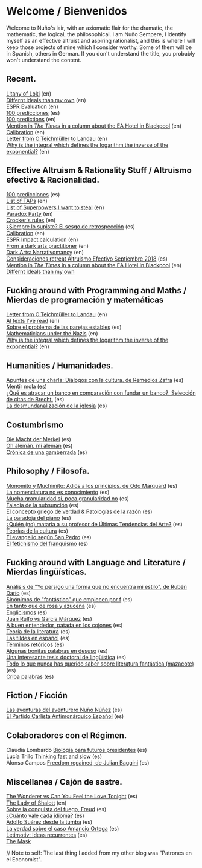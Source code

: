 # Welcome / Bienvenidos

Welcome to Nuño's lair, with an axiomatic flair for the dramatic, the mathematic, the logical, the philosophical.
I am Nuño Sempere, I identify myself as an effective altruist and aspiring rationalist, and this is where I will keep those projects of mine which I consider worthy. Some of them will be in Spanish, others in German. If you don't understand the title, you probably won't understand the content.


## Recent.
[Litany of Loki](https://nunosempere.github.io/rat/Litany-of-Loki.html) (en)  
[Differnt ideals than my own](https://nunosempere.github.io/rat/Different-Ideals.html) (en)  
[ESPR Evaluation](https://nunosempere.github.io/ESPR-Evaluation/) (en)  
[100 predicciones](https://nunosempere.github.io/rat/100-predicciones.html) (es)  
[100 predictions](https://nunosempere.github.io/rat/100-predictions.html) (en)  
[Mention in *The Times* in a column about the EA Hotel in Blackpool](https://nunosempere.github.io/rat/The-Times.html)  (en)  
[Calibration](https://nunosempere.github.io/calibration/) (en)  
[Letter from O.Teichmüller to Landau](https://nunosempere.github.io/maths-prog/teichmuller.html) (en)  
[Why is the integral which defines the logarithm the inverse of the exponential?](https://nunosempere.github.io/maths-prog/logarithms.pdf) (en)  

## Effective Altruism & Rationality Stuff / Altruismo efectivo & Racionalidad.

[100 predicciones](https://nunosempere.github.io/rat/100-predicciones-en-100-dias.html) (es)  
[List of TAPs](https://nunosempere.github.io/rat/list-of-taps.html) (en)  
[List of Superpowers I want to steal](https://nunosempere.github.io/) (en)  
[Paradox Party](https://nunosempere.github.io/rat/paradox-party.html) (en)    
[Crocker's rules](https://nunosempere.github.io/) (en)  
[¿Siempre lo supiste? El sesgo de retrospección](https://nunosempere.github.io/) (es)  
[Calibration](https://nunosempere.github.io/https://calibration/) (en)  
[ESPR Impact calculation](https://nunosempere.github.io/) (en)  
[From a dark arts practitioner](https://nunosempere.github.io/rat/dark_arts.html) (en)  
[Dark Arts: Narrativomancy](https://nunosempere.github.io/miscellanea/narrativomancy.html) (en)  
[Consideraciones retreat Altruismo Efectivo Septiembre 2018](https://nunosempere.github.io/rat/AE-retreat.html) (es)  
[Mention in *The Times* in a column about the EA Hotel in Blackpool](https://nunosempere.github.io/rat/The-Times.html)  (en)
[Differnt ideals than my own](https://nunosempere.github.io/rat/Different-Ideals.html)


## Fucking around with Programming and Maths  / Mierdas de programación y matemáticas
[Letter from O.Teichmüller to Landau](https://nunosempere.github.io/maths-prog/teichmuller.html) (en)  
[AI texts I've read](https://nunosempere.github.io/maths-prog/ai.html) (en)  
[Sobre el problema de las parejas estables](https://nunosempere.github.io/https://stable-marriage-problem/) (es)  
[Mathematicians under the Nazis](https://nunosempere.github.io/projects/mathematicians-under-the-nazis.html) (en)  
[Why is the integral which defines the logarithm the inverse of the exponential?](https://nunosempere.github.io/maths-prog/logarithms.pdf) (en)  

## Humanities / Humanidades.
[Apuntes de una charla: Diálogos con la cultura, de Remedios Zafra](https://nunosempere.github.io/humanities/remedios-zafra) (es)  
[Mentir mola](https://nunosempere.github.io/humanities/mentir-mola.html ) (es)  
[¿Qué es atracar un banco en comparación con fundar un banco?: Selección de citas de Brecht.](https://nunosempere.github.io/humanities/brecht.html) (es)  
[La desmundanalización de la iglesia](https://nunosempere.github.io/projects/catholic-church.html) (es)  

## Costumbrismo  
[Die Macht der Merkel](https://nunosempere.github.io/costumbrismo/merkel.html) (es)  
[Oh alemán, mi alemán](https://nunosempere.github.io/costumbrismo/aleman) (es)  
[Crónica de una gamberrada](https://nunosempere.github.io/costumbrismo/gamberrada/index.html) (es)  

## Philosophy  / Filosofa. 
[Monomito y Muchimito: Adiós a los principios, de Odo Marquard](https://nunosempere.github.io/philosophy/marquard.html) (es)  
[La nomenclatura no es conocimiento](https://nunosempere.github.io/philosophy/nomenclatura.html) (es)  
[Mucha granularidad sí, poca granularidad no](https://nunosempere.github.io/philosophy/granularidad.html) (es)  
[Falacia de la subsunción](https://nunosempere.github.io/philosophy/subsuncion.html) (es)  
[El concepto griego de verdad & Patologías de la razón](https://nunosempere.github.io/philosophy/aletheia/index.html) (es)  
[La paradoja del piano](https://nunosempere.github.io/philosophy/piano.html) (es)  
[¿Quién (no) mataría a su profesor de Últimas Tendencias del Arte?](https://nunosempere.github.io/philosophy/arte.html) (es)  
[Teorías de la cultura](https://nunosempere.github.io/philosophy/cultura.html) (es)  
[El evangelio según San Pedro](https://nunosempere.github.io/philosophy/san-pedro.html) (es)  
[El fetichismo del franquismo](https://nunosempere.github.io/philosophy/franquismo.html) (es)  

## Fucking around with Language and Literature / Mierdas lingüísticas. 
[Análisis de "Yo persigo una forma que no encuentra mi estilo", de Rubén Darío](https://nunosempere.github.io/lit/ruben-dario-yo-persigo-una-forma-que-no-encuentra-mi-estilo.html) (es)  
[Sinónimos de "fantástico" que empiecen por f](https://nunosempere.github.io/lit/fantastico.html) (es)  
[En tanto que de rosa y azucena](https://nunosempere.github.io/lit/en-tanto-que-de-rosa-y-azucena.html) (es)  
[Englicismos](https://nunosempere.github.io/lit/englicismos) (es)  
[Juan Rulfo vs García Márquez](https://nunosempere.github.io/lit/rulfo-garcia.html) (es)  
[A buen entendedor, patada en los cojones](https://nunosempere.github.io/lit/patada-en-los-cojones.html) (es)  
[Teoría de la literatura](https://nunosempere.github.io/lit/teoria-de-la-literatura.html) (es)  
[Las tildes en español](https://nunosempere.github.io/https://tildes/index.html) (es)  
[Términos retóricos](https://nunosempere.github.io/lit/terminos-retoricos.html) (es)  
[Algunas bonitas palabras en desuso](https://nunosempere.github.io/lit/desuso.html) (es)  
[Una interesante tesis doctoral de lingüística](https://nunosempere.github.io/lit/tesis/madurez) (es)  
[Todo lo que nunca has querido saber sobre literatura fantástica (mazacote)](https://nunosempere.github.io/lit-fantastica.html) (es)  
[Criba palabras](https://nunosempere.github.io/https://criba-de-palabras-Lucia/README.html) (es)  

## Fiction  / Ficción
[Las aventuras del aventurero Nuño Núñez](https://nunosempere.github.io/fiction/nuno-nunez.html) (es)  
[El Partido Carlista Antimonárquico Español](https://nunosempere.github.io/fiction/carlista.html) (es)  

## Colaboradores con el Régimen.
Claudia Lombardo [Biología para futuros presidentes](https://nunosempere.github.io/) (es)  
Lucía Trillo  [Thinking fast and slow](https://nunosempere.github.io/) (es)  
Alonso Campos [Freedom regained, de Julian Baggini](https://nunosempere.github.io/) (es)  

## Miscellanea / Cajón de sastre.
[The Wonderer vs Can You Feel the Love Tonight](https://nunosempere.github.io/) (es)  
[The Lady of Shalott](https://nunosempere.github.io/) (en)  
[Sobre la conquista del fuego, Freud](https://nunosempere.github.io/) (es)  
[¿Cuánto vale cada idioma?](https://nunosempere.github.io/) (es)  
[Adolfo Suárez desde la tumba](https://nunosempere.github.io/) (es)  
[La verdad sobre el caso Amancio Ortega](https://nunosempere.github.io/miscellanea/inditex.html) (es)  
[Letimotiv: Ideas recurrentes](https://nunosempere.github.io/miscellanea/letimotiv.html) (es)   
[The Mask](https://nunosempere.github.io/miscellanea/The-Mask.html)  

// Note to self: The last thing I added from my other blog was "Patrones en el Economist".
